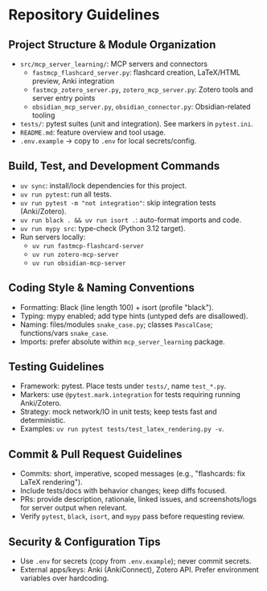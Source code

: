 # Repository Guidelines

## Project Structure & Module Organization
- `src/mcp_server_learning/`: MCP servers and connectors
  - `fastmcp_flashcard_server.py`: flashcard creation, LaTeX/HTML preview, Anki integration
  - `fastmcp_zotero_server.py`, `zotero_mcp_server.py`: Zotero tools and server entry points
  - `obsidian_mcp_server.py`, `obsidian_connector.py`: Obsidian-related tooling
- `tests/`: pytest suites (unit and integration). See markers in `pytest.ini`.
- `README.md`: feature overview and tool usage.
- `.env.example` → copy to `.env` for local secrets/config.

## Build, Test, and Development Commands
- `uv sync`: install/lock dependencies for this project.
- `uv run pytest`: run all tests.
- `uv run pytest -m "not integration"`: skip integration tests (Anki/Zotero).
- `uv run black . && uv run isort .`: auto-format imports and code.
- `uv run mypy src`: type-check (Python 3.12 target).
- Run servers locally:
  - `uv run fastmcp-flashcard-server`
  - `uv run zotero-mcp-server`
  - `uv run obsidian-mcp-server`

## Coding Style & Naming Conventions
- Formatting: Black (line length 100) + isort (profile "black").
- Typing: mypy enabled; add type hints (untyped defs are disallowed).
- Naming: files/modules `snake_case.py`; classes `PascalCase`; functions/vars `snake_case`.
- Imports: prefer absolute within `mcp_server_learning` package.

## Testing Guidelines
- Framework: pytest. Place tests under `tests/`, name `test_*.py`.
- Markers: use `@pytest.mark.integration` for tests requiring running Anki/Zotero.
- Strategy: mock network/IO in unit tests; keep tests fast and deterministic.
- Examples: `uv run pytest tests/test_latex_rendering.py -v`.

## Commit & Pull Request Guidelines
- Commits: short, imperative, scoped messages (e.g., "flashcards: fix LaTeX rendering").
- Include tests/docs with behavior changes; keep diffs focused.
- PRs: provide description, rationale, linked issues, and screenshots/logs for server output when relevant.
- Verify `pytest`, `black`, `isort`, and `mypy` pass before requesting review.

## Security & Configuration Tips
- Use `.env` for secrets (copy from `.env.example`); never commit secrets.
- External apps/keys: Anki (AnkiConnect), Zotero API. Prefer environment variables over hardcoding.

